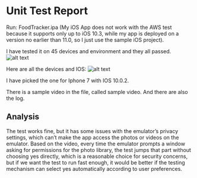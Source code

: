 # Unit Test Report

Run: FoodTracker.ipa (My iOS App does not work with the AWS test because it supports only
up to iOS 10.3, while my app is deployed on a version no earlier than 11.0, so I just use the
sample iOS project).

I have tested it on 45 devices and environment and they all passed.
![alt text](https://raw.githubusercontent.com/WeiXinqiao/TryIOSApp/master/Unit%20Test/total.png)

Here are all the devices and IOS:
![alt text](https://raw.githubusercontent.com/WeiXinqiao/TryIOSApp/master/Unit%20Test/devices.png)

I have picked the one for Iphone 7 with IOS 10.0.2.

There is a sample video in the file, called sample video. And there are also the log.

## Analysis
The test works fine, but it has some issues with the emulator’s privacy settings, which can’t
make the app access the photos or videos on the emulator. Based on the video, every time the
emulator prompts a window asking for permissions for the photo library, the test jumps that
part without choosing yes directly, which is a reasonable choice for security concerns, but if we
want the test to run fast enough, it would be better if the testing mechanism can select yes
automatically according to user preferences.

